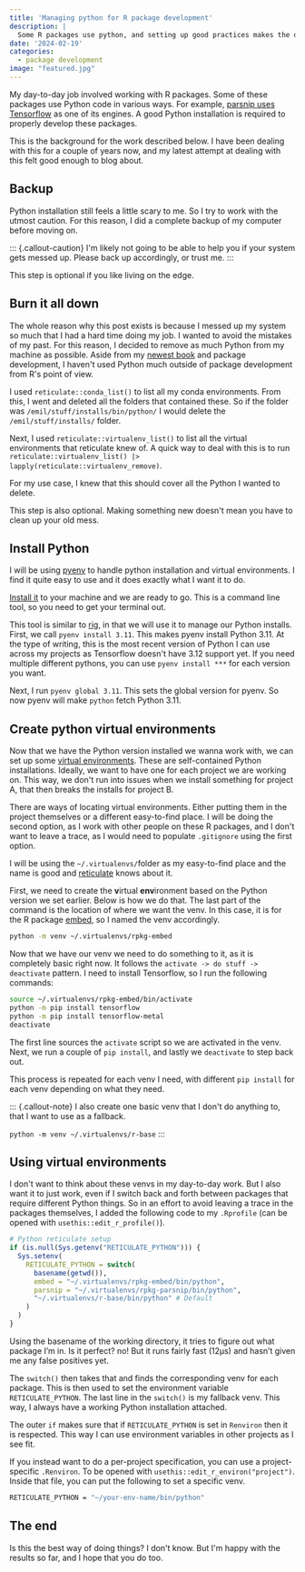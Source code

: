 ```yaml
---
title: 'Managing python for R package development'
description: |
  Some R packages use python, and setting up good practices makes the development easier.
date: '2024-02-19'
categories:
  - package development
image: "featured.jpg"
---
```





My day-to-day job involved working with R packages. Some of these packages use Python code in various ways. For example, [parsnip uses Tensorflow](https://parsnip.tidymodels.org/reference/details_linear_reg_keras.html) as one of its engines. A good Python installation is required to properly develop these packages.

This is the background for the work described below. I have been dealing with this for a couple of years now, and my latest attempt at dealing with this felt good enough to blog about.

## Backup

Python installation still feels a little scary to me. So I try to work with the utmost caution. For this reason, I did a complete backup of my computer before moving on.

::: {.callout-caution}
I'm likely not going to be able to help you if your system gets messed up. Please back up accordingly, or trust me.
:::

This step is optional if you like living on the edge. 

## Burn it all down

The whole reason why this post exists is because I messed up my system so much that I had a hard time doing my job. I wanted to avoid the mistakes of my past. For this reason, I decided to remove as much Python from my machine as possible. Aside from my [newest book](https://feaz-book.com/) and package development, I haven't used Python much outside of package development from R's point of view.

I used `reticulate::conda_list()` to list all my conda environments. From this, I went and deleted all the folders that contained these. So if the folder was `/emil/stuff/installs/bin/python/` I would delete the `/emil/stuff/installs/` folder.

Next, I used `reticulate::virtualenv_list()` to list all the virtual environments that reticulate knew of. A quick way to deal with this is to run `reticulate::virtualenv_list() |> lapply(reticulate::virtualenv_remove)`.

For my use case, I knew that this should cover all the Python I wanted to delete.

This step is also optional. Making something new doesn't mean you have to clean up your old mess.

## Install Python

I will be using [pyenv](https://github.com/pyenv/pyenv) to handle python installation and virtual environments. I find it quite easy to use and it does exactly what I want it to do.

[Install it](https://github.com/pyenv/pyenv#installation) to your machine and we are ready to go. This is a command line tool, so you need to get your terminal out.

This tool is similar to [rig](https://github.com/r-lib/rig), in that we will use it to manage our Python installs. First, we call `pyenv install 3.11`. This makes pyenv install Python 3.11. At the type of writing, this is the most recent version of Python I can use across my projects as Tensorflow doesn't have 3.12 support yet. If you need multiple different pythons, you can use `pyenv install ***` for each version you want.

Next, I run `pyenv global 3.11`. This sets the global version for pyenv. So now pyenv will make `python` fetch Python 3.11.

## Create python virtual environments

Now that we have the Python version installed we wanna work with, we can set up some [virtual environments](https://virtualenv.pypa.io/en/stable/). These are self-contained Python installations. Ideally, we want to have one for each project we are working on. This way, we don't run into issues when we install something for project A, that then breaks the installs for project B.

There are ways of locating virtual environments. Either putting them in the project themselves or a different easy-to-find place. I will be doing the second option, as I work with other people on these R packages, and I don't want to leave a trace, as I would need to populate `.gitignore` using the first option. 

I will be using the `~/.virtualenvs/`folder as my easy-to-find place and the name is good and [reticulate](https://rstudio.github.io/reticulate/) knows about it.

First, we need to create the **v**irtual **env**ironment based on the Python version we set earlier. Below is how we do that. The last part of the command is the location of where we want the venv. In this case, it is for the R package [embed](https://embed.tidymodels.org/), so I named the venv accordingly.

```bash
python -m venv ~/.virtualenvs/rpkg-embed
```

Now that we have our venv we need to do something to it, as it is completely basic right now. It follows the `activate -> do stuff -> deactivate` pattern. I need to install Tensorflow, so I run the following commands:

```bash
source ~/.virtualenvs/rpkg-embed/bin/activate
python -m pip install tensorflow
python -m pip install tensorflow-metal
deactivate
```

The first line sources the `activate` script so we are activated in the venv. Next, we run a couple of `pip install`, and lastly we `deactivate` to step back out. 

This process is repeated for each venv I need, with different `pip install` for each venv depending on what they need.

::: {.callout-note}
I also create one basic venv that I don't do anything to, that I want to use as a fallback. 

`python -m venv ~/.virtualenvs/r-base`
:::

## Using virtual environments

I don't want to think about these venvs in my day-to-day work. But I also want it to just work, even if I switch back and forth between packages that require different Python things. So in an effort to avoid leaving a trace in the packages themselves, I added the following code to my `.Rprofile` (can be opened with `usethis::edit_r_profile()`).

```r
# Python reticulate setup
if (is.null(Sys.getenv("RETICULATE_PYTHON"))) {
  Sys.setenv(
    RETICULATE_PYTHON = switch(
      basename(getwd()),
      embed = "~/.virtualenvs/rpkg-embed/bin/python",
      parsnip = "~/.virtualenvs/rpkg-parsnip/bin/python",
      "~/.virtualenvs/r-base/bin/python" # Default
    )
  )
}
```

Using the basename of the working directory, it tries to figure out what package I’m in. Is it perfect? no! But it runs fairly fast (12µs) and hasn’t given me any false positives yet.

The `switch()` then takes that and finds the corresponding venv for each package. This is then used to set the environment variable `RETICULATE_PYTHON`. The last line in the `switch()` is my fallback venv. This way, I always have a working Python installation attached.

The outer `if` makes sure that if `RETICULATE_PYTHON` is set in `Renviron` then it is respected. This way I can use environment variables in other projects as I see fit.

If you instead want to do a per-project specification, you can use a project-specific `.Renviron`. To be opened with `usethis::edit_r_environ("project")`. Inside that file, you can put the following to set a specific venv.

```bash
RETICULATE_PYTHON = "~/your-env-name/bin/python"
```

## The end

Is this the best way of doing things? I don't know. But I'm happy with the results so far, and I hope that you do too.